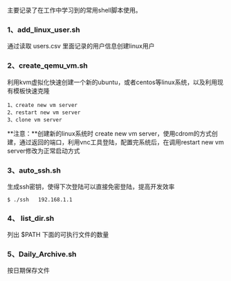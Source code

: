 主要记录了在工作中学习到的常用shell脚本使用。

### 1、add_linux_user.sh
通过读取 users.csv 里面记录的用户信息创建linux用户

### 2、create_qemu_vm.sh
利用kvm虚拟化快速创建一个新的ubuntu，或者centos等linux系统，以及利用现有模板快速克隆  

	1、create new vm server
    2、restart new vm server
    3、clone vm server

**注意：**创建新的linux系统时 create new vm server，使用cdrom的方式创建，通过返回的端口，利用vnc工具登陆，配置完系统后，在调用restart new vm server修改为正常启动方式


### 3、auto_ssh.sh
生成ssh密钥，使得下次登陆可以直接免密登陆，提高开发效率
	
    $ ./ssh   192.168.1.1
    

### 4、 list_dir.sh
列出 $PATH 下面的可执行文件的数量

### 5、Daily_Archive.sh
按日期保存文件